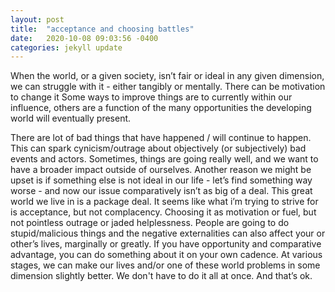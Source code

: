 ```yaml
---
layout: post
title:  "acceptance and choosing battles"
date:   2020-10-08 09:03:56 -0400
categories: jekyll update
---
```

<!-- Tags: personal -->
When the world, or a given society, isn’t fair or ideal in any given dimension, we can struggle with it - either tangibly or mentally. There can be motivation to change it
 Some ways to improve things are to currently within our influence, others are a function of the many opportunities the developing world will eventually present.

There are lot of bad things that have happened / will continue to happen.
This can spark cynicism/outrage about objectively (or subjectively) bad events and actors.  Sometimes, things are going really well, and we want to have a broader impact outside of ourselves. Another reason we might be upset is if something else is not ideal in our life - let’s find something way worse - and now our issue comparatively isn’t as big of a deal. This great world we live in is a package deal. It seems like what i’m trying to strive for is acceptance, but not complacency. Choosing it as motivation or fuel, but not pointless outrage or jaded helplessness. People are going to do stupid/malicious things and the negative externalities can also affect your or other’s lives, marginally or greatly. If you have opportunity and comparative advantage, you can do something about it on your own cadence. At various stages, we can make our lives and/or one of these world problems in some dimension slightly better. We don't have to do it all at once. And that’s ok.

<!--  other reasons people try to imporve things - when going well-->
<!-- even if we improved everything (maximally/beyond), there will continue to be bad things -->
[jekyll-docs]: https://jekyllrb.com/docs/home
[jekyll-gh]:   https://github.com/jekyll/jekyll
[jekyll-talk]: https://talk.jekyllrb.com/
